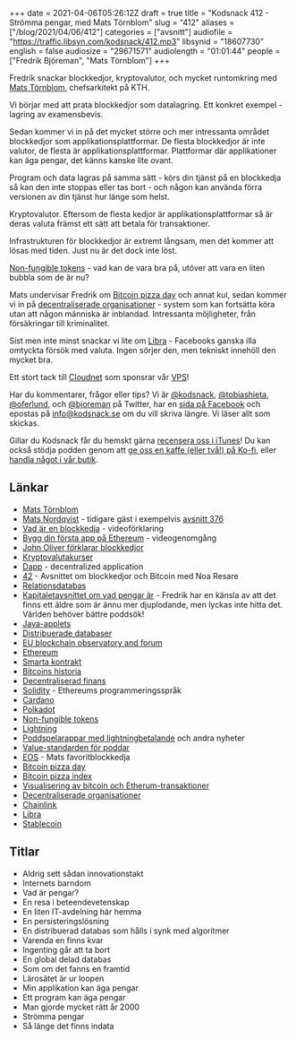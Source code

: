 +++
date = 2021-04-06T05:26:12Z
draft = true
title = "Kodsnack 412 - Strömma pengar, med Mats Törnblom"
slug = "412"
aliases = ["/blog/2021/04/06/412"]
categories = ["avsnitt"]
audiofile = "https://traffic.libsyn.com/kodsnack/412.mp3"
libsynid = "18607730"
english = false
audiosize = "29671571"
audiolength = "01:01:44"
people = ["Fredrik Björeman", "Mats Törnblom"]
+++

Fredrik snackar blockkedjor, kryptovalutor, och mycket runtomkring med [Mats Törnblom](https://www.linkedin.com/in/matstornblom/?originalSubdomain=se), chefsarkitekt på KTH.

Vi börjar med att prata blockkedjor som datalagring. Ett konkret exempel - lagring av examensbevis.

Sedan kommer vi in på det mycket större och mer intressanta området blockkedjor som applikationsplattformar. De flesta blockkedjor är inte valutor, de flesta är applikationsplattformar. Plattformar där applikationer kan äga pengar, det känns kanske lite ovant.

Program och data lagras på samma sätt - körs din tjänst på en blockkedja så kan den inte stoppas eller tas bort - och någon kan använda förra versionen av din tjänst hur länge som helst.

Kryptovalutor. Eftersom de flesta kedjor är applikationsplattformar så är deras valuta främst ett sätt att betala för transaktioner.

Infrastrukturen för blockkedjor är extremt långsam, men det kommer att lösas med tiden. Just nu är det dock inte löst.

[Non-fungible tokens](https://en.wikipedia.org/wiki/Non-fungible_token) - vad kan de vara bra på, utöver att vara en liten bubbla som de är nu?

Mats undervisar Fredrik om [Bitcoin pizza day](https://www.forbes.com/sites/colinharper/2020/05/22/bitcoin-pizza-day-why-bitcoiners-are-celebrating-today-by-eating-pizza/?sh=38bcc6c8356a) och annat kul, sedan kommer vi in på [decentraliserade organisationer](https://www.youtube.com/watch?v=JcPNO0o_Cng) - system som kan fortsätta köra utan att någon människa är inblandad. Intressanta möjligheter, från försäkringar till kriminalitet.

Sist men inte minst snackar vi lite om [Libra](https://www.theverge.com/2020/3/3/21163658/facebook-libra-cryptocurrency-token-ditching-plans-calibra-wallet-delay) - Facebooks ganska illa omtyckta försök med valuta. Ingen sörjer den, men tekniskt innehöll den mycket bra.

Ett stort tack till [Cloudnet](http://www.cloudnet.se) som sponsrar vår [VPS](http://en.wikipedia.org/wiki/Virtual_private_server)!

Har du kommentarer, frågor eller tips? Vi är [@kodsnack](https://www.twitter.com/kodsnack), [@tobiashieta](https://www.twitter.com/tobiashieta), [@oferlund](https://www.twitter.com/oferlund), och [@bjoreman](https://www.twitter.com/bjoreman) på Twitter, har en [sida på Facebook](https://www.facebook.com/kodsnack) och epostas på [info@kodsnack.se](mailto:info@kodsnack.se) om du vill skriva längre. Vi läser allt som skickas.

Gillar du Kodsnack får du hemskt gärna [recensera oss i iTunes](http://itunes.apple.com/se/podcast/kodsnack/id561631498?l=en)! Du kan också stödja podden genom att <a href="https://ko-fi.com/kodsnack" rel="payment">ge oss en kaffe (eller två!) på Ko-fi</a>, eller [handla något i vår butik](https://shop.spreadshirt.se/kodsnack/).

## Länkar ##
* [Mats Törnblom](https://www.linkedin.com/in/matstornblom/?originalSubdomain=se)
* [Mats Nordqvist](https://www.linkedin.com/in/mats-nordkvist-b558301/) - tidigare gäst i exempelvis [avsnitt 376](https://kodsnack.se/376/)
* [Vad är en blockkedja](https://www.youtube.com/watch?v=SSo_EIwHSd4) - videoförklaring
* [Bygg din första app på Ethereum](https://www.youtube.com/watch?v=coQ5dg8wM2o) - videogenomgång
* [John Oliver förklarar blockkedjor](https://www.youtube.com/watch?v=g6iDZspbRMg)
* [Kryptovalutakurser](https://coinmarketcap.com/)
* [Dapp](https://en.wikipedia.org/wiki/Decentralized_application) - decentralized application
* [42](https://kodsnack.se/42/) - Avsnittet om blockkedjor och Bitcoin med Noa Resare
* [Relationsdatabas](https://en.wikipedia.org/wiki/Relational_database)
* [Kapitaletavsnittet om vad pengar är](https://kapitalet.se/2021/02/08/sanningen-om-pengar/) - Fredrik har en känsla av att det finns ett äldre som är ännu mer djuplodande, men lyckas inte hitta det. Världen behöver bättre poddsök!
* [Java-applets](https://en.wikipedia.org/wiki/Java_applet)
* [Distribuerade databaser](https://en.wikipedia.org/wiki/Database)
* [EU blockchain observatory and forum](https://www.eublockchainforum.eu/about)
* [Ethereum](https://en.wikipedia.org/wiki/Ethereum)
* [Smarta kontrakt](https://en.wikipedia.org/wiki/Smart_contract)
* [Bitcoins historia](https://en.wikipedia.org/wiki/History_of_bitcoin)
* [Decentraliserad finans](https://www.youtube.com/watch?v=k9HYC0EJU6E&t=8s)
* [Solidity](https://en.wikipedia.org/wiki/Solidity) - Ethereums programmeringsspråk
* [Cardano](https://en.wikipedia.org/wiki/Cardano_%28cryptocurrency_platform%29)
* [Polkadot](https://en.wikipedia.org/wiki/Polkadot_%28cryptocurrency%29)
* [Non-fungible tokens](https://en.wikipedia.org/wiki/Non-fungible_token)
* [Lightning](https://en.wikipedia.org/wiki/Lightning_Network)
* [Poddspelarappar med lightningbetalande](https://podcastindex.org/apps) och andra nyheter
* [Value-standarden för poddar](https://github.com/Podcastindex-org/podcast-namespace/blob/main/value/value.md)
* [EOS](https://en.wikipedia.org/wiki/EOS.IO) - Mats favoritblockkedja
* [Bitcoin pizza day](https://www.forbes.com/sites/colinharper/2020/05/22/bitcoin-pizza-day-why-bitcoiners-are-celebrating-today-by-eating-pizza/?sh=38bcc6c8356a)
* [Bitcoin pizza index](https://bitcoinpizzaindex.net/)
* [Visualisering av bitcoin och Etherum-transaktioner](https://txstreet.com/)
* [Decentraliserade organisationer](https://www.youtube.com/watch?v=JcPNO0o_Cng)
* [Chainlink](https://data.chain.link/)
* [Libra](https://www.theverge.com/2020/3/3/21163658/facebook-libra-cryptocurrency-token-ditching-plans-calibra-wallet-delay)
* [Stablecoin](https://en.wikipedia.org/wiki/Stablecoin)

## Titlar ##
* Aldrig sett sådan innovationstakt
* Internets barndom
* Vad är pengar?
* En resa i beteendevetenskap
* En liten IT-avdelning här hemma
* En persisteringslösning
* En distribuerad databas som hålls i synk med algoritmer
* Varenda en finns kvar
* Ingenting går att ta bort
* En global delad databas
* Som om det fanns en framtid
* Lärosätet är ur loopen
* Min applikation kan äga pengar
* Ett program kan äga pengar
* Man gjorde mycket rätt år 2000
* Strömma pengar
* Så länge det finns indata